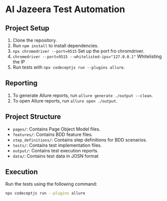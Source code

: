 # Al Jazeera Test Automation

## Project Setup

1. Clone the repository.
2. Run `npm install` to install dependencies.
3. `npx chromedriver --port=9515` Set up the port fro chromdriver.
4. `chromedriver --port=9515 --whitelisted-ips="127.0.0.1"` Whitelisting the IP
5. Run tests with `npx codeceptjs run --plugins allure`.

## Reporting

1. To generate Allure reports, run `allure generate ./output --clean`.
2. To open Allure reports, run `allure open ./output`.

## Project Structure

- `pages/`: Contains Page Object Model files.
- `features/`: Contains BDD feature files.
- `step_definitions/`: Contains step definitions for BDD scenarios.
- `tests/`: Contains test implementation files.
- `output/`: Contains test execution reports.
- `data/`: Contains test data in JOSN format


## Execution

Run the tests using the following command:

```bash
npx codeceptjs run --plugins allure


